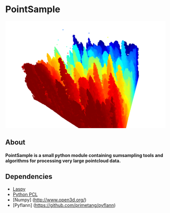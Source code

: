 # PointSample
![alt text](https://raw.githubusercontent.com/rostifar/PointSample/master/res/1_1.png)

## About
#### PointSample is a small python module containing sumsampling tools and algorithms for processing very large pointcloud data.

## Dependencies
* [Laspy](https://pypi.org/project/laspy/)
* [Python PCL](https://github.com/strawlab/python-pcl)
* [Numpy] (http://www.open3d.org/)
* [Pyflann] (https://github.com/primetang/pyflann)
